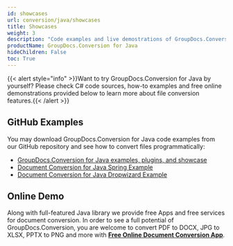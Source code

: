 ```yaml
---
id: showcases
url: conversion/java/showcases
title: Showcases
weight: 3
description: "Code examples and live demostrations of GroupDocs.Conversion for Java"
productName: GroupDocs.Conversion for Java
hideChildren: False
toc: True
---
```

{{< alert style="info" >}}Want to try GroupDocs.Conversion for Java by yourself? Please check C# code sources, how-to examples and free online demonstrations provided below to learn more about file conversion features.{{< /alert >}}

## GitHub Examples

You may download GroupDocs.Conversion for Java code examples from our GitHub repository and see how to convert files programmatically:

* [GroupDocs.Conversion for Java examples, plugins, and showcase](https://github.com/groupdocs-conversion/GroupDocs.Conversion-for-Java)
* [Document Conversion for Java Spring Example](https://github.com/groupdocs-conversion/GroupDocs.Conversion-for-Java/tree/master/Demos/Spring)
* [Document Conversion for Java Dropwizard Example](https://github.com/groupdocs-conversion/GroupDocs.Conversion-for-Java/tree/master/Demos/Dropwizard)

## Online Demo

Along with full-featured Java library we provide free Apps and free services for document conversion.
In order to see a full potential of GroupDocs.Conversion, you are welcome to convert PDF to DOCX, JPG to XLSX, PPTX to PNG and more with **[Free Online Document Conversion App](https://products.groupdocs.app/conversion)**.
